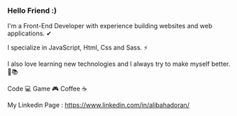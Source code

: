 ### Hello Friend :)

I'm a Front-End Developer with experience building websites and web applications. ✔

I specialize in JavaScript, Html, Css and Sass. ⚡

I also love learning new technologies and I always try to make myself better. 💪📚

Code 💻
Game 🎮
Coffee ☕️

My Linkedin Page :
https://www.linkedin.com/in/alibahadoran/
